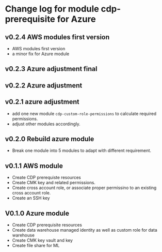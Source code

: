 # Change log for module cdp-prerequisite for Azure

## v0.2.4 AWS modules first version
- AWS modules first version
- a minor fix for Azure module

## v0.2.3 Azure adjustment final
## v0.2.2 Azure adjustment

## v0.2.1 azure adjustment
- add one new module `cdp-custom-role-permissions` to calculate required permissions. 
- adjust other modules accordingly. 

## v0.2.0 Rebuild azure module
- Break one module into 5 modules to adapt with different requirement. 
## v0.1.1 AWS module
- Create CDP prerequiste resources
- Create CMK key and related permissions. 
- Create cross account role, or associate proper permissino to an existing cross account role.
- Create an SSH key

## V0.1.0 Azure module
- Create CDP prerequisite resources
- Create data warehouse managed identity as well as custom role for data warehouse
- Create CMK key vault and key
- Create file share for ML